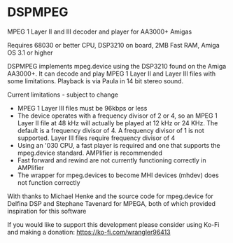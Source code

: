 # DSPMPEG
MPEG 1 Layer II and III decoder and player for AA3000+ Amigas

Requires 68030 or better CPU, DSP3210 on board, 2MB Fast RAM, Amiga OS 3.1 or higher

DSPMPEG implements mpeg.device using the DSP3210 found on the Amiga AA3000+.  It can decode and play MPEG 1 Layer II and Layer III files with some limitations.  Playback is via Paula in 14 bit stereo sound.

Current limitations - subject to change
- MPEG 1 Layer III files must be 96kbps or less
- The device operates with a frequency divisor of 2 or 4, so an MPEG 1 Layer II file at 48 kHz will actually be played at 12 kHz or 24 KHz.  The default is a frequency divisor of 4.  A frequency divisor of 1 is not supported.  Layer III files require frequency divisor of 4
- Using an '030 CPU, a fast player is required and one that supports the mpeg.device standard.  AMPlifier is recommended
- Fast forward and rewind are not currently functioning correctly in AMPlifier
- The wrapper for mpeg.devices to become MHI devices (mhdev) does not function correctly


With thanks to Michael Henke and the source code for mpeg.device for Delfina DSP and Stephane Tavenard for MPEGA, both of which provided inspiration for this software 

If you would like to support this development please consider using Ko-Fi and making a donation: https://ko-fi.com/wrangler96413
